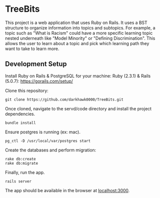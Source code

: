 # TreeBits
This project is a web application that uses Ruby on Rails. It uses a BST structure to organize information into topics and subtopics. For example, a topic such as "What is Racism" could have a more specific learning topic nested underneath like "Model Minority" or "Defining Discrimination". This allows the user to learn about a topic and pick which learning path they want to take to learn more. 

## Development Setup

Install Ruby on Rails & PostgreSQL for your machine:
Ruby (2.3.1) & Rails (5.0.7): 
https://gorails.com/setup/

Clone this repository: 

    git clone https://github.com/darkhawk0000/TreeBits.git

Once cloned, navigate to the servd/code directory and install the project dependencies. 

    bundle install

Ensure postgres is running (ex: mac).

    pg_ctl -D /usr/local/var/postgres start

Create the databases and perform migration:

    rake db:create
    rake db:migrate

Finally, run the app.
    
    rails server
    
The app should be available in the browser at [localhost:3000](localhost:3000).
